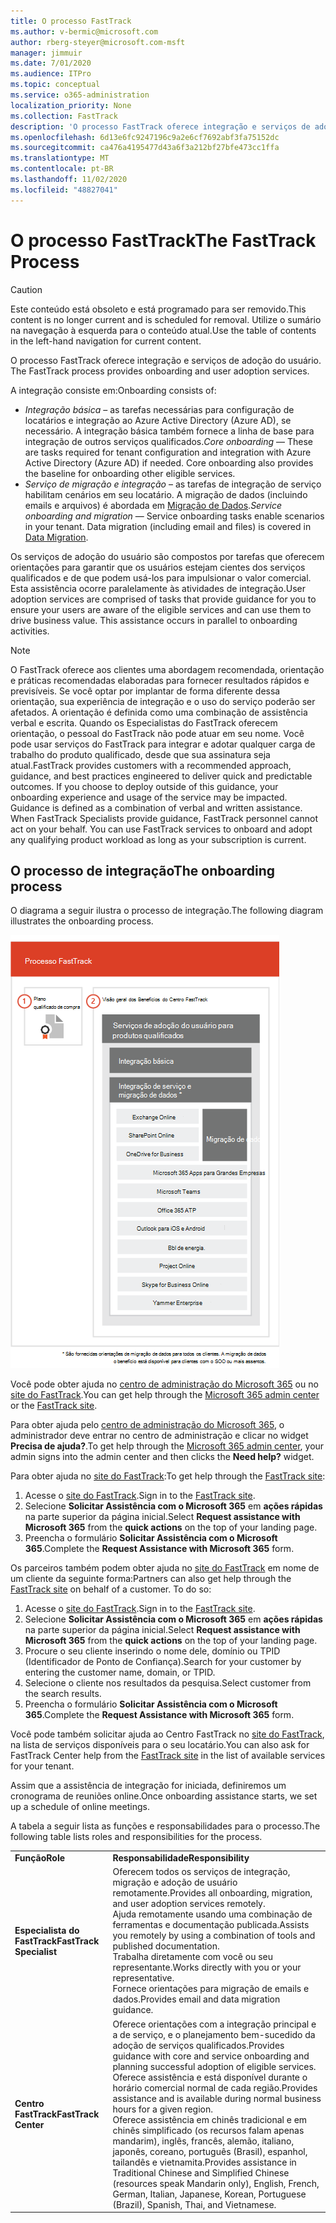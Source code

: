 ```yaml
---
title: O processo FastTrack
ms.author: v-bermic@microsoft.com
author: rberg-steyer@microsoft.com-msft
manager: jimmuir
ms.date: 7/01/2020
ms.audience: ITPro
ms.topic: conceptual
ms.service: o365-administration
localization_priority: None
ms.collection: FastTrack
description: 'O processo FastTrack oferece integração e serviços de adoção do usuário. '
ms.openlocfilehash: 6d13e6fc9247196c9a2e6cf7692abf3fa75152dc
ms.sourcegitcommit: ca476a4195477d43a6f3a212bf27bfe473cc1ffa
ms.translationtype: MT
ms.contentlocale: pt-BR
ms.lasthandoff: 11/02/2020
ms.locfileid: "48827041"
---
```

# <a name="the-fasttrack-process"></a><span data-ttu-id="c5cde-103">O processo FastTrack</span><span class="sxs-lookup"><span data-stu-id="c5cde-103">The FastTrack Process</span></span>

> [!CAUTION]
> <span data-ttu-id="c5cde-104">Este conteúdo está obsoleto e está programado para ser removido.</span><span class="sxs-lookup"><span data-stu-id="c5cde-104">This content is no longer current and is scheduled for removal.</span></span> <span data-ttu-id="c5cde-105">Utilize o sumário na navegação à esquerda para o conteúdo atual.</span><span class="sxs-lookup"><span data-stu-id="c5cde-105">Use the table of contents in the left-hand navigation for current content.</span></span>

<span data-ttu-id="c5cde-106">O processo FastTrack oferece integração e serviços de adoção do usuário. </span><span class="sxs-lookup"><span data-stu-id="c5cde-106">The FastTrack process provides onboarding and user adoption services.</span></span> 
  
<span data-ttu-id="c5cde-107">A integração consiste em:</span><span class="sxs-lookup"><span data-stu-id="c5cde-107">Onboarding consists of:</span></span>
  
- <span data-ttu-id="c5cde-p102">*Integração básica* – as tarefas necessárias para configuração de locatários e integração ao Azure Active Directory (Azure AD), se necessário. A integração básica também fornece a linha de base para integração de outros serviços qualificados.</span><span class="sxs-lookup"><span data-stu-id="c5cde-p102">*Core onboarding* — These are tasks required for tenant configuration and integration with Azure Active Directory (Azure AD) if needed. Core onboarding also provides the baseline for onboarding other eligible services.</span></span> 
- <span data-ttu-id="c5cde-p103">*Serviço de migração e integração* – as tarefas de integração de serviço habilitam cenários em seu locatário. A migração de dados (incluindo emails e arquivos) é abordada em [Migração de Dados](O365-data-migration.md).</span><span class="sxs-lookup"><span data-stu-id="c5cde-p103">*Service onboarding and migration* — Service onboarding tasks enable scenarios in your tenant. Data migration (including email and files) is covered in [Data Migration](O365-data-migration.md).</span></span> 
    
<span data-ttu-id="c5cde-p104">Os serviços de adoção do usuário são compostos por tarefas que oferecem orientações para garantir que os usuários estejam cientes dos serviços qualificados e de que podem usá-los para impulsionar o valor comercial. Esta assistência ocorre paralelamente às atividades de integração.</span><span class="sxs-lookup"><span data-stu-id="c5cde-p104">User adoption services are comprised of tasks that provide guidance for you to ensure your users are aware of the eligible services and can use them to drive business value. This assistance occurs in parallel to onboarding activities.</span></span>
  
> [!NOTE]
> <span data-ttu-id="c5cde-p105">O FastTrack oferece aos clientes uma abordagem recomendada, orientação e práticas recomendadas elaboradas para fornecer resultados rápidos e previsíveis. Se você optar por implantar de forma diferente dessa orientação, sua experiência de integração e o uso do serviço poderão ser afetados. A orientação é definida como uma combinação de assistência verbal e escrita. Quando os Especialistas do FastTrack oferecem orientação, o pessoal do FastTrack não pode atuar em seu nome. Você pode usar serviços do FastTrack para integrar e adotar qualquer carga de trabalho do produto qualificado, desde que sua assinatura seja atual.</span><span class="sxs-lookup"><span data-stu-id="c5cde-p105">FastTrack provides customers with a recommended approach, guidance, and best practices engineered to deliver quick and predictable outcomes. If you choose to deploy outside of this guidance, your onboarding experience and usage of the service may be impacted. Guidance is defined as a combination of verbal and written assistance. When FastTrack Specialists provide guidance, FastTrack personnel cannot act on your behalf. You can use FastTrack services to onboard and adopt any qualifying product workload as long as your subscription is current.</span></span> 
  
## <a name="the-onboarding-process"></a><span data-ttu-id="c5cde-119">O processo de integração</span><span class="sxs-lookup"><span data-stu-id="c5cde-119">The onboarding process</span></span>

<span data-ttu-id="c5cde-120">O diagrama a seguir ilustra o processo de integração.</span><span class="sxs-lookup"><span data-stu-id="c5cde-120">The following diagram illustrates the onboarding process.</span></span>
  
![Linha do tempo para uso do benefício de Integração](media/o365-onboarding-timeline-m365-apps.png)
  
<span data-ttu-id="c5cde-122">Você pode obter ajuda no [centro de administração do Microsoft 365](https://go.microsoft.com/fwlink/?linkid=2032704) ou no [site do FastTrack](https://go.microsoft.com/fwlink/?linkid=780698).</span><span class="sxs-lookup"><span data-stu-id="c5cde-122">You can get help through the [Microsoft 365 admin center](https://go.microsoft.com/fwlink/?linkid=2032704) or the [FastTrack site](https://go.microsoft.com/fwlink/?linkid=780698).</span></span> 

<span data-ttu-id="c5cde-123">Para obter ajuda pelo [centro de administração do Microsoft 365](https://go.microsoft.com/fwlink/?linkid=2032704), o administrador deve entrar no centro de administração e clicar no widget **Precisa de ajuda?**.</span><span class="sxs-lookup"><span data-stu-id="c5cde-123">To get help through the [Microsoft 365 admin center](https://go.microsoft.com/fwlink/?linkid=2032704), your admin signs into the admin center and then clicks the **Need help?** widget.</span></span> 

<span data-ttu-id="c5cde-124">Para obter ajuda no [site do FastTrack](https://go.microsoft.com/fwlink/?linkid=780698):</span><span class="sxs-lookup"><span data-stu-id="c5cde-124">To get help through the [FastTrack site](https://go.microsoft.com/fwlink/?linkid=780698):</span></span> 
1.    <span data-ttu-id="c5cde-125">Acesse o [site do FastTrack](https://go.microsoft.com/fwlink/?linkid=780698).</span><span class="sxs-lookup"><span data-stu-id="c5cde-125">Sign in to the [FastTrack site](https://go.microsoft.com/fwlink/?linkid=780698).</span></span> 
2.    <span data-ttu-id="c5cde-126">Selecione **Solicitar Assistência com o Microsoft 365** em **ações rápidas** na parte superior da página inicial.</span><span class="sxs-lookup"><span data-stu-id="c5cde-126">Select **Request assistance with Microsoft 365** from the **quick actions** on the top of your landing page.</span></span>
3.    <span data-ttu-id="c5cde-127">Preencha o formulário **Solicitar Assistência com o Microsoft 365**.</span><span class="sxs-lookup"><span data-stu-id="c5cde-127">Complete the **Request Assistance with Microsoft 365** form.</span></span>
  
<span data-ttu-id="c5cde-p106">Os parceiros também podem obter ajuda no [site do FastTrack](https://go.microsoft.com/fwlink/?linkid=780698) em nome de um cliente da seguinte forma:</span><span class="sxs-lookup"><span data-stu-id="c5cde-p106">Partners can also get help through the [FastTrack site](https://go.microsoft.com/fwlink/?linkid=780698) on behalf of a customer. To do so:</span></span>
1.    <span data-ttu-id="c5cde-130">Acesse o [site do FastTrack](https://go.microsoft.com/fwlink/?linkid=780698).</span><span class="sxs-lookup"><span data-stu-id="c5cde-130">Sign in to the [FastTrack site](https://go.microsoft.com/fwlink/?linkid=780698).</span></span> 
2.    <span data-ttu-id="c5cde-131">Selecione **Solicitar Assistência com o Microsoft 365** em **ações rápidas** na parte superior da página inicial.</span><span class="sxs-lookup"><span data-stu-id="c5cde-131">Select **Request assistance with Microsoft 365** from the **quick actions** on the top of your landing page.</span></span>
3.    <span data-ttu-id="c5cde-132">Procure o seu cliente inserindo o nome dele, domínio ou TPID (Identificador de Ponto de Confiança).</span><span class="sxs-lookup"><span data-stu-id="c5cde-132">Search for your customer by entering the customer name, domain, or TPID.</span></span>
4.    <span data-ttu-id="c5cde-133">Selecione o cliente nos resultados da pesquisa.</span><span class="sxs-lookup"><span data-stu-id="c5cde-133">Select customer from the search results.</span></span>
5.    <span data-ttu-id="c5cde-134">Preencha o formulário **Solicitar Assistência com o Microsoft 365**.</span><span class="sxs-lookup"><span data-stu-id="c5cde-134">Complete the **Request Assistance with Microsoft 365** form.</span></span>
  
 <span data-ttu-id="c5cde-135">Você pode também solicitar ajuda ao Centro FastTrack no [site do FastTrack](https://go.microsoft.com/fwlink/?linkid=780698), na lista de serviços disponíveis para o seu locatário.</span><span class="sxs-lookup"><span data-stu-id="c5cde-135">You can also ask for FastTrack Center help from the [FastTrack site](https://go.microsoft.com/fwlink/?linkid=780698) in the list of available services for your tenant.</span></span> 
    
 <span data-ttu-id="c5cde-136">Assim que a assistência de integração for iniciada, definiremos um cronograma de reuniões online.</span><span class="sxs-lookup"><span data-stu-id="c5cde-136">Once onboarding assistance starts, we set up a schedule of online meetings.</span></span>

<span data-ttu-id="c5cde-137">A tabela a seguir lista as funções e responsabilidades para o processo.</span><span class="sxs-lookup"><span data-stu-id="c5cde-137">The following table lists roles and responsibilities for the process.</span></span>
    
|||
|:-----|:-----|
|<span data-ttu-id="c5cde-138">**Função**</span><span class="sxs-lookup"><span data-stu-id="c5cde-138">**Role**</span></span> <br/> |<span data-ttu-id="c5cde-139">**Responsabilidade**</span><span class="sxs-lookup"><span data-stu-id="c5cde-139">**Responsibility**</span></span> <br/> |
|<span data-ttu-id="c5cde-140">**Especialista do FastTrack**</span><span class="sxs-lookup"><span data-stu-id="c5cde-140">**FastTrack Specialist**</span></span> <br/> |<span data-ttu-id="c5cde-141">Oferecem todos os serviços de integração, migração e adoção de usuário remotamente.</span><span class="sxs-lookup"><span data-stu-id="c5cde-141">Provides all onboarding, migration, and user adoption services remotely.</span></span>  <br/> <span data-ttu-id="c5cde-142">Ajuda remotamente usando uma combinação de ferramentas e documentação publicada.</span><span class="sxs-lookup"><span data-stu-id="c5cde-142">Assists you remotely by using a combination of tools and published documentation.</span></span> <br/> <span data-ttu-id="c5cde-143">Trabalha diretamente com você ou seu representante.</span><span class="sxs-lookup"><span data-stu-id="c5cde-143">Works directly with you or your representative.</span></span> <br/> <span data-ttu-id="c5cde-144">Fornece orientações para migração de emails e dados.</span><span class="sxs-lookup"><span data-stu-id="c5cde-144">Provides email and data migration guidance.</span></span>|
|<span data-ttu-id="c5cde-145">**Centro FastTrack**</span><span class="sxs-lookup"><span data-stu-id="c5cde-145">**FastTrack Center**</span></span>  <br/> |<span data-ttu-id="c5cde-146">Oferece orientações com a integração principal e a de serviço, e o planejamento bem-sucedido da adoção de serviços qualificados.</span><span class="sxs-lookup"><span data-stu-id="c5cde-146">Provides guidance with core and service onboarding and planning successful adoption of eligible services.</span></span>  <br/> <span data-ttu-id="c5cde-147">Oferece assistência e está disponível durante o horário comercial normal de cada região.</span><span class="sxs-lookup"><span data-stu-id="c5cde-147">Provides assistance and is available during normal business hours for a given region.</span></span> <br/> <span data-ttu-id="c5cde-148">Oferece assistência em chinês tradicional e em chinês simplificado (os recursos falam apenas mandarim), inglês, francês, alemão, italiano, japonês, coreano, português (Brasil), espanhol, tailandês e vietnamita.</span><span class="sxs-lookup"><span data-stu-id="c5cde-148">Provides assistance in Traditional Chinese and Simplified Chinese (resources speak Mandarin only), English, French, German, Italian, Japanese, Korean, Portuguese (Brazil), Spanish, Thai, and Vietnamese.</span></span>|
